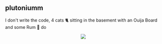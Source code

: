 ## plutoniumm
I don't write the code, 4 cats 🐈‍ sitting in the basement with an Ouija Board and some Rum 🍾 do


<div align="center">
<img src="https://github-readme-stats.vercel.app/api/top-langs/?username=plutoniumm&theme=aura_dark&hide=HTML,CSS,Jupyter%20Notebook,SCSS&langs_count=10&layout=compact&hide_border=true&bg_color=0d1117" />
</div>